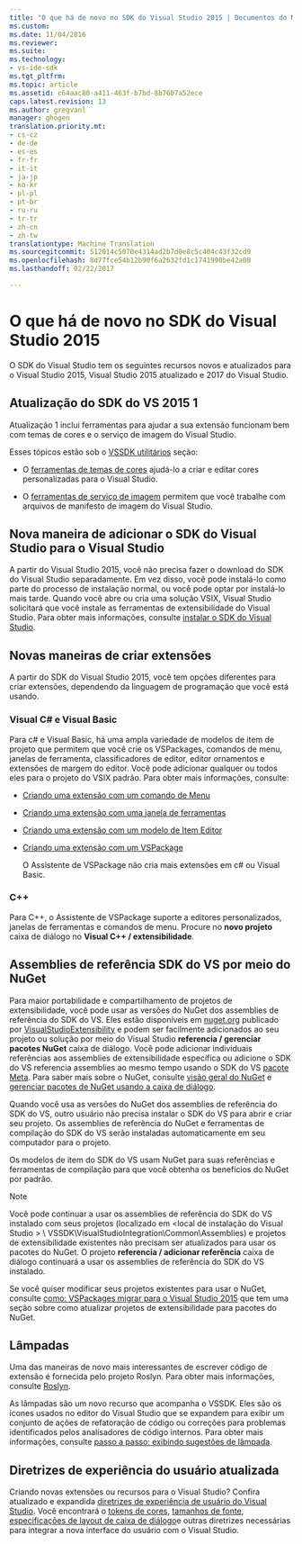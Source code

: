 ```yaml
---
title: "O que há de novo no SDK do Visual Studio 2015 | Documentos do Microsoft"
ms.custom: 
ms.date: 11/04/2016
ms.reviewer: 
ms.suite: 
ms.technology:
- vs-ide-sdk
ms.tgt_pltfrm: 
ms.topic: article
ms.assetid: c64aac80-a411-463f-b7bd-8b7607a52ece
caps.latest.revision: 13
ms.author: gregvanl
manager: ghogen
translation.priority.mt:
- cs-cz
- de-de
- es-es
- fr-fr
- it-it
- ja-jp
- ko-kr
- pl-pl
- pt-br
- ru-ru
- tr-tr
- zh-cn
- zh-tw
translationtype: Machine Translation
ms.sourcegitcommit: 512014c5070e4314ad2b7d0e8c5c404c43f32cd9
ms.openlocfilehash: 8d77fce54b12b90f6a2632fd1c1741990be42a08
ms.lasthandoff: 02/22/2017

---
```

# <a name="what39s-new-in-the-visual-studio-2015-sdk"></a>O que há de novo no SDK do Visual Studio 2015
O SDK do Visual Studio tem os seguintes recursos novos e atualizados para o Visual Studio 2015, Visual Studio 2015 atualizado e 2017 do Visual Studio.  
  
## <a name="vs-2015-sdk-update-1"></a>Atualização do SDK do VS 2015 1  
 Atualização 1 inclui ferramentas para ajudar a sua extensão funcionam bem com temas de cores e o serviço de imagem do Visual Studio.  
  
 Esses tópicos estão sob o [VSSDK utilitários](../extensibility/internals/vssdk-utilities.md) seção:  
  
-   O [ferramentas de temas de cores](../extensibility/internals/color-theming-tools.md) ajudá-lo a criar e editar cores personalizadas para o Visual Studio.  
  
-   O [ferramentas de serviço de imagem](../extensibility/internals/image-service-tools.md) permitem que você trabalhe com arquivos de manifesto de imagem do Visual Studio.  
  
## <a name="new-way-to-add-the-visual-studio-sdk-to-visual-studio"></a>Nova maneira de adicionar o SDK do Visual Studio para o Visual Studio  
 A partir do Visual Studio 2015, você não precisa fazer o download do SDK do Visual Studio separadamente. Em vez disso, você pode instalá-lo como parte do processo de instalação normal, ou você pode optar por instalá-lo mais tarde. Quando você abre ou cria uma solução VSIX, Visual Studio solicitará que você instale as ferramentas de extensibilidade do Visual Studio. Para obter mais informações, consulte [instalar o SDK do Visual Studio](../extensibility/installing-the-visual-studio-sdk.md).  
  
## <a name="new-ways-of-creating-extensions"></a>Novas maneiras de criar extensões  
 A partir do SDK do Visual Studio 2015, você tem opções diferentes para criar extensões, dependendo da linguagem de programação que você está usando.  
  
### <a name="visual-c-and-visual-basic"></a>Visual C# e Visual Basic  
 Para c# e Visual Basic, há uma ampla variedade de modelos de item de projeto que permitem que você crie os VSPackages, comandos de menu, janelas de ferramenta, classificadores de editor, editor ornamentos e extensões de margem do editor. Você pode adicionar qualquer ou todos eles para o projeto do VSIX padrão. Para obter mais informações, consulte:  
  
-   [Criando uma extensão com um comando de Menu](../extensibility/creating-an-extension-with-a-menu-command.md)  
  
-   [Criando uma extensão com uma janela de ferramentas](../extensibility/creating-an-extension-with-a-tool-window.md)  
  
-   [Criando uma extensão com um modelo de Item Editor](../extensibility/creating-an-extension-with-an-editor-item-template.md)  
  
-   [Criando uma extensão com um VSPackage](../extensibility/creating-an-extension-with-a-vspackage.md)  
  
     O Assistente de VSPackage não cria mais extensões em c# ou Visual Basic.  
  
### <a name="c"></a>C++  
 Para C++, o Assistente de VSPackage suporte a editores personalizados, janelas de ferramentas e comandos de menu. Procure no **novo projeto** caixa de diálogo no **Visual C++ / extensibilidade**.  
  
## <a name="vs-sdk-reference-assemblies-via-nuget"></a>Assemblies de referência SDK do VS por meio do NuGet  
 Para maior portabilidade e compartilhamento de projetos de extensibilidade, você pode usar as versões do NuGet dos assemblies de referência do SDK do VS.  Eles estão disponíveis em [nuget.org](http://www.nuget.org) publicado por [VisualStudioExtensibility](http://www.nuget.org/profiles/VisualStudioExtensibility) e podem ser facilmente adicionados ao seu projeto ou solução por meio do Visual Studio **referencia / gerenciar pacotes NuGet** caixa de diálogo. Você pode adicionar individuais referências aos assemblies de extensibilidade específica ou adicione o SDK do VS referencia assemblies ao mesmo tempo usando o SDK do VS [pacote Meta](http://www.nuget.org/packages/VSSDK_Reference_Assemblies). Para saber mais sobre o NuGet, consulte [visão geral do NuGet](http://docs.nuget.org/) e [gerenciar pacotes de NuGet usando a caixa de diálogo](http://docs.nuget.org/Consume/Package-Manager-Dialog).  
  
 Quando você usa as versões do NuGet dos assemblies de referência do SDK do VS, outro usuário não precisa instalar o SDK do VS para abrir e criar seu projeto.  Os assemblies de referência do NuGet e ferramentas de compilação do SDK do VS serão instaladas automaticamente em seu computador para o projeto.  
  
 Os modelos de item do SDK do VS usam NuGet para suas referências e ferramentas de compilação para que você obtenha os benefícios do NuGet por padrão.  
  
> [!NOTE]
>  Você pode continuar a usar os assemblies de referência do SDK do VS instalado com seus projetos (localizado em \<local de instalação do Visual Studio > \ VSSDK\VisualStudioIntegration\Common\Assemblies) e projetos de extensibilidade existentes não precisam ser atualizados para usar os pacotes do NuGet.  O projeto **referencia / adicionar referência** caixa de diálogo continuará a usar os assemblies de referência do SDK do VS instalado.  
>   
>  Se você quiser modificar seus projetos existentes para usar o NuGet, consulte [como: VSPackages migrar para o Visual Studio 2015](../extensibility/how-to-migrate-extensibility-projects-to-visual-studio-2015.md) que tem uma seção sobre como atualizar projetos de extensibilidade para pacotes do NuGet.  
  
## <a name="light-bulbs"></a>Lâmpadas  
 Uma das maneiras de novo mais interessantes de escrever código de extensão é fornecida pelo projeto Roslyn. Para obter mais informações, consulte [Roslyn](https://github.com/dotnet/Roslyn).  
  
 As lâmpadas são um novo recurso que acompanha o VSSDK. Eles são os ícones usados no editor do Visual Studio que se expandem para exibir um conjunto de ações de refatoração de código ou correções para problemas identificados pelos analisadores de código internos. Para obter mais informações, consulte [passo a passo: exibindo sugestões de lâmpada](../extensibility/walkthrough-displaying-light-bulb-suggestions.md).  
  
## <a name="updated-user-experience-guidelines"></a>Diretrizes de experiência do usuário atualizada  
 Criando novas extensões ou recursos para o Visual Studio? Confira atualizado e expandida [diretrizes de experiência de usuário do Visual Studio](../extensibility/ux-guidelines/visual-studio-user-experience-guidelines.md).  Você encontrará o [tokens de cores](../extensibility/ux-guidelines/shared-colors-for-visual-studio.md), [tamanhos de fonte](../extensibility/ux-guidelines/fonts-and-formatting-for-visual-studio.md), [especificações de layout de caixa de diálogo](../extensibility/ux-guidelines/layout-for-visual-studio.md)e outras diretrizes necessárias para integrar a nova interface do usuário com o Visual Studio.
